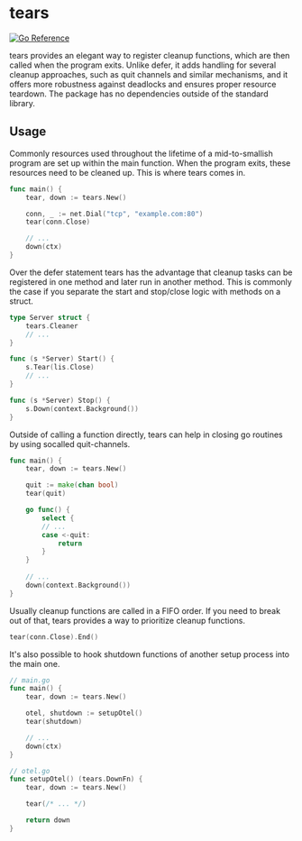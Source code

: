 # tears

[![Go Reference](https://pkg.go.dev/badge/github.com/mariuswilms/tears.svg)](https://pkg.go.dev/github.com/mariuswilms/tears)

tears provides an elegant way to register cleanup functions, which are then called
when the program exits. Unlike defer, it adds handling for several cleanup
approaches, such as quit channels and similar mechanisms, and it offers more
robustness against deadlocks and ensures proper resource teardown. The package
has no dependencies outside of the standard library.

## Usage

Commonly resources used throughout the lifetime of a mid-to-smallish program are set up within the main function.
When the program exits, these resources need to be cleaned up. This is where tears comes in.

```go
func main() {
    tear, down := tears.New()

    conn, _ := net.Dial("tcp", "example.com:80")
    tear(conn.Close)

    // ...
    down(ctx)
}
```

Over the defer statement tears has the advantage that cleanup tasks can be
registered in one method and later run in another method. This is commonly the
case if you separate the start and stop/close logic with methods on a struct.

```go
type Server struct {
    tears.Cleaner
    // ...
}

func (s *Server) Start() {
    s.Tear(lis.Close)
    // ...
}

func (s *Server) Stop() {
    s.Down(context.Background())
}
```

Outside of calling a function directly, tears can help in
closing go routines by using socalled quit-channels.

```go
func main() {
    tear, down := tears.New()

    quit := make(chan bool)
    tear(quit)

    go func() {
        select {
        // ...
        case <-quit:
            return
        }
    }
    
    // ...
    down(context.Background())
}
```

Usually cleanup functions are called in a FIFO order. If you need to break out of that, tears
provides a way to prioritize cleanup functions.

```go
tear(conn.Close).End()
```

It's also possible to hook shutdown functions of another setup process into the main one.

```go
// main.go
func main() {
    tear, down := tears.New()

    otel, shutdown := setupOtel()
    tear(shutdown)

    // ...
    down(ctx)
}

// otel.go
func setupOtel() (tears.DownFn) {
    tear, down := tears.New()

    tear(/* ... */)

    return down
}
```
